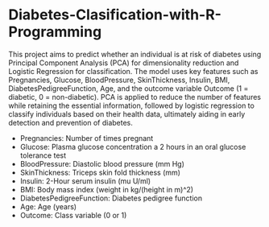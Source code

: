 # Diabetes-Clasification-with-R-Programming

This project aims to predict whether an individual is at risk of diabetes using Principal Component Analysis (PCA) for dimensionality reduction and Logistic Regression for classification. The model uses key features such as Pregnancies, Glucose, BloodPressure, SkinThickness, Insulin, BMI, DiabetesPedigreeFunction, Age, and the outcome variable Outcome (1 = diabetic, 0 = non-diabetic). PCA is applied to reduce the number of features while retaining the essential information, followed by logistic regression to classify individuals based on their health data, ultimately aiding in early detection and prevention of diabetes.

- Pregnancies: Number of times pregnant
-  Glucose: Plasma glucose concentration a 2 hours in an oral glucose tolerance test
-  BloodPressure: Diastolic blood pressure (mm Hg)
- SkinThickness: Triceps skin fold thickness (mm)
- Insulin: 2-Hour serum insulin (mu U/ml)
- BMI: Body mass index (weight in kg/(height in m)^2)
- DiabetesPedigreeFunction: Diabetes pedigree function
- Age: Age (years)
-  Outcome: Class variable (0 or 1)


